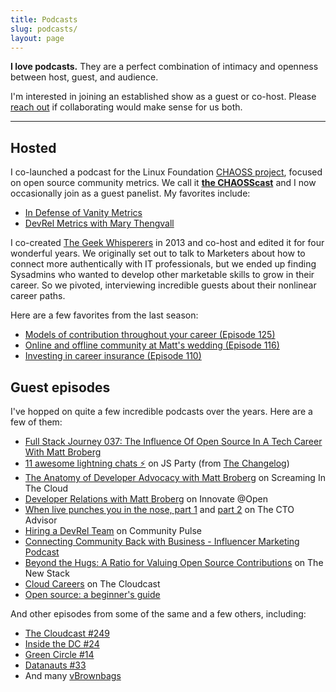 ```yaml
---
title: Podcasts
slug: podcasts/
layout: page
---
```


**I love podcasts.** They are a perfect combination of intimacy and openness between host, guest, and audience. 

I'm interested in joining an established show as a guest or co-host. Please [reach out](mailto:matthewbbroberg+io@gmail.com) if collaborating would make sense for us both.

---

## Hosted

I co-launched a podcast for the Linux Foundation [CHAOSS project](https://chaoss.community/), focused on open source community metrics. We call it [**the CHAOSScast**](https://podcast.chaoss.community/) and I now occasionally join as a guest panelist. My favorites include: 

- [In Defense of Vanity Metrics](https://podcast.chaoss.community/9)
- [DevRel Metrics with Mary Thengvall](https://podcast.chaoss.community/18)

I co-created [The Geek Whisperers](https://geek-whisperers.com) in 2013 and co-host and edited it for four wonderful years. We originally set out to talk to Marketers about how to connect more authentically with IT professionals, but we ended up finding Sysadmins who wanted to develop other marketable skills to grow in their career. So we pivoted, interviewing incredible guests about their nonlinear career paths.

Here are a few favorites from the last season:

- [Models of contribution throughout your career (Episode 125)](http://geek-whisperers.com/2016/11/models-of-contribution-throughout-your-career-episode-125/)
- [Online and offline community at Matt's wedding (Episode 116)](http://geek-whisperers.com/2016/07/online-and-offline-community-at-matts-wedding-episode-116/)
- [Investing in career insurance (Episode 110)](http://geek-whisperers.com/2016/04/investing-in-career-insurance-vmware-user-group-recap-episode-110/)

## Guest episodes

I've hopped on quite a few  incredible podcasts over the years. Here are a few of them:

- [Full Stack Journey 037: The Influence Of Open Source In A Tech Career With Matt Broberg](https://packetpushers.net/podcast/full-stack-journey-037-the-influence-of-open-source-in-a-tech-career-with-matt-broberg/)
- [11 awesome lightning chats ⚡️](https://changelog.com/jsparty/100) on JS Party (from [The Changelog](https://changelog.com))
- [The Anatomy of Developer Advocacy with Matt Broberg](https://www.screaminginthecloud.com/episodes/the-anatomy-of-developer-advocacy-with-matt-broberg) on Screaming In The Cloud
- [Developer Relations with Matt Broberg](https://podcasts.apple.com/us/podcast/innovate-open/id498373813) on Innovate @Open
- [When live punches you in the nose, part 1](https://www.thectoadvisor.com/podcast/2018/10/22/when-life-punches-you-in-the-nose) and [part 2](https://www.thectoadvisor.com/podcast/2019/4/8/punched-in-the-nose-part-2) on The CTO Advisor
- [Hiring a DevRel Team](http://communitypulse.io/22-hiring-devrel-team/) on Community Pulse
- [Connecting Community Back with Business - Influencer Marketing Podcast](https://podcasts.apple.com/us/podcast/connecting-community-back-business-amy-lewis-matt-broberg/id1243637070?i=1000400292092)
- [Beyond the Hugs: A Ratio for Valuing Open Source Contributions](https://thenewstack.io/beyond-the-hugs-a-ratio-for-valuing-open-source-contributions/) on The New Stack
- [Cloud Careers](https://www.thecloudcast.net/2017/08/the-cloudcast-307-cloud-careers-after.html) on The Cloudcast
- [Open source: a beginner's guide](https://soundcloud.com/buzzword-bingo/open-source-beginners-guide)

And other episodes from some of the same and a few others, including: 

- [The Cloudcast #249](https://www.thecloudcast.net/2016/04/blog-post.html)
- [Inside the DC #24](http://www.inthedc.com/wp/the-hot-aisle-open-source-your-holidays-with-matt-brender-episode-24/)
- [Green Circle #14](https://greencircle.vmturbo.com/community/industry-perspectives/blog/2016/04/12/gc-on-demand-ep-14-intel-sdi-x-snap-and-more-with-matthew-brender-mjbrender)
- [Datanauts #33](http://packetpushers.net/podcast/podcasts/datanauts-033-making-telemetry-snap-intels-open-framework/)
- And many [vBrownbags](https://vbrownbag.com/)